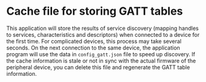 # Cache file for storing GATT tables

This application will store the results of service discovery (mapping handles to services, characteristics and descriptors) when connected to a device for the first time. For complicated devices, this process may take several seconds. On the next connection to the same device, the application program will use the data in `config_gatt.json` file to speed up discovery. If the cache information is stale or not in sync with the actual firmware of the peripheral device, you can delete this file and regenerate the GATT table information.
